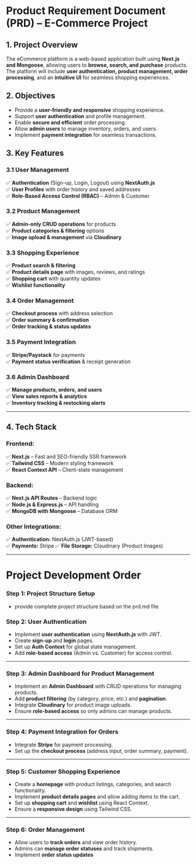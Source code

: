 # **Product Requirement Document (PRD) – E-Commerce Project**

## **1. Project Overview**

The eCommerce platform is a web-based application built using **Next.js and Mongoose**, allowing users to **browse, search, and purchase** products. The platform will include **user authentication, product management, order processing**, and an **intuitive UI** for seamless shopping experiences.

## **2. Objectives**

- Provide a **user-friendly and responsive** shopping experience.
- Support **user authentication** and profile management.
- Enable **secure and efficient** order processing.
- Allow **admin users** to manage inventory, orders, and users.
- Implement **payment integration** for seamless transactions.

## **3. Key Features**

### **3.1 User Management**

✅ **Authentication** (Sign-up, Login, Logout) using **NextAuth.js**  
✅ **User Profiles** with order history and saved addresses  
✅ **Role-Based Access Control (RBAC)** – Admin & Customer

### **3.2 Product Management**

✅ **Admin-only CRUD operations** for products  
✅ **Product categories & filtering** options  
✅ **Image upload & management** via **Cloudinary**

### **3.3 Shopping Experience**

✅ **Product search & filtering**  
✅ **Product details page** with images, reviews, and ratings  
✅ **Shopping cart** with quantity updates  
✅ **Wishlist functionality**

### **3.4 Order Management**

✅ **Checkout process** with address selection  
✅ **Order summary & confirmation**  
✅ **Order tracking & status updates**

### **3.5 Payment Integration**

✅ **Stripe/Paystack** for payments  
✅ **Payment status verification** & receipt generation

### **3.6 Admin Dashboard**

✅ **Manage products, orders, and users**  
✅ **View sales reports & analytics**  
✅ **Inventory tracking & restocking alerts**

---

## **4. Tech Stack**

### **Frontend:**

✅ **Next.js** – Fast and SEO-friendly SSR framework  
✅ **Tailwind CSS** – Modern styling framework  
✅ **React Context API** – Client-state management

### **Backend:**

✅ **Next.js API Routes** – Backend logic  
✅ **Node.js & Express.js** – API handling  
✅ **MongoDB with Mongoose** – Database ORM

### **Other Integrations:**

✅ **Authentication:** NextAuth.js (JWT-based)  
✅ **Payments:** Stripe
✅ **File Storage:** Cloudinary (Product Images)

---

# Project Development Order

### **Step 1: Project Structure Setup**

- provide complete project structure based on the prd.md file

### **Step 2: User Authentication**

- Implement **user authentication** using **NextAuth.js** with JWT.
- Create **sign-up** and **login** pages.
- Set up **Auth Context** for global state management.
- Add **role-based access** (Admin vs. Customer) for access control.

---

### **Step 3: Admin Dashboard for Product Management**

- Implement an **Admin Dashboard** with CRUD operations for managing products.
- Add **product filtering** (by category, price, etc.) and **pagination**.
- Integrate **Cloudinary** for product image uploads.
- Ensure **role-based access** so only admins can manage products.

---

### **Step 4: Payment Integration for Orders**

- Integrate **Stripe** for payment processing.
- Set up the **checkout process** (address input, order summary, payment).

---

### **Step 5: Customer Shopping Experience**

- Create a **homepage** with product listings, categories, and search functionality.
- Implement **product details pages** and allow adding items to the cart.
- Set up **shopping cart** and **wishlist** using React Context.
- Ensure a **responsive design** using Tailwind CSS.

---

### **Step 6: Order Management**

- Allow users to **track orders** and view order history.
- Admins can **manage order statuses** and track shipments.
- Implement **order status updates**
